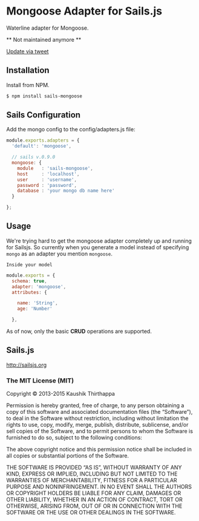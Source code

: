 # Mongoose Adapter for Sails.js

Waterline adapter for Mongoose.

** Not maintained anymore  **

[Update via tweet](https://twitter.com/ktkaushik/status/380592073482588160)

## Installation

Install from NPM.

```bash
$ npm install sails-mongoose
```

## Sails Configuration

Add the mongo config to the config/adapters.js file:

```javascript
module.exports.adapters = {
  'default': 'mongoose',

  // sails v.0.9.0
  mongoose: {
    module   : 'sails-mongoose',
    host     : 'localhost',
    user     : 'username',
    password : 'password',
    database : 'your mongo db name here'
  }

};
```

## Usage

We're trying hard to get the mongoose adapter completely up and running for Sailsjs. So currently when you generate a model instead of specifying `mongo` as an adapter you mention `mongoose`.

`Inside your model`

```javascript
module.exports = {
  schema: true,
  adapter: 'mongoose',
  attributes: {

    name: 'String',
    age: 'Number'

  },
```

As of now, only the basic __CRUD__ operations are supported.

## Sails.js

http://sailsjs.org

### The MIT License (MIT)

Copyright © 2013-2015 Kaushik Thirthappa

Permission is hereby granted, free of charge, to any person obtaining a copy of this software and associated documentation files (the “Software”), to deal in the Software without restriction, including without limitation the rights to use, copy, modify, merge, publish, distribute, sublicense, and/or sell copies of the Software, and to permit persons to whom the Software is furnished to do so, subject to the following conditions:

The above copyright notice and this permission notice shall be included in all copies or substantial portions of the Software.

THE SOFTWARE IS PROVIDED “AS IS”, WITHOUT WARRANTY OF ANY KIND, EXPRESS OR IMPLIED, INCLUDING BUT NOT LIMITED TO THE WARRANTIES OF MERCHANTABILITY, FITNESS FOR A PARTICULAR PURPOSE AND NONINFRINGEMENT. IN NO EVENT SHALL THE AUTHORS OR COPYRIGHT HOLDERS BE LIABLE FOR ANY CLAIM, DAMAGES OR OTHER LIABILITY, WHETHER IN AN ACTION OF CONTRACT, TORT OR OTHERWISE, ARISING FROM, OUT OF OR IN CONNECTION WITH THE SOFTWARE OR THE USE OR OTHER DEALINGS IN THE SOFTWARE.
